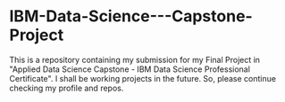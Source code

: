 # IBM-Data-Science---Capstone-Project
This is a repository containing my submission for my Final Project in "Applied Data Science Capstone - IBM Data Science Professional Certificate".
I shall be working projects in the future. So, please continue checking my profile and repos.